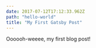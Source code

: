 ```yaml
---
date: 2017-07-12T17:12:33.962Z
path: "hello-world"
title: "My First Gatsby Post" 
---
```

Oooooh-weeee, my first blog post!